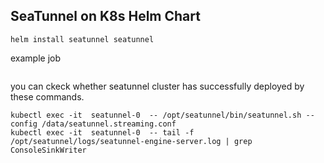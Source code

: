 ## SeaTunnel on K8s Helm Chart

```
helm install seatunnel seatunnel
```

example job
```

```
you can ckeck whether seatunnel cluster has successfully deployed by these commands.



```
kubectl exec -it  seatunnel-0  -- /opt/seatunnel/bin/seatunnel.sh --config /data/seatunnel.streaming.conf
kubectl exec -it  seatunnel-0  -- tail -f /opt/seatunnel/logs/seatunnel-engine-server.log | grep ConsoleSinkWriter
```


